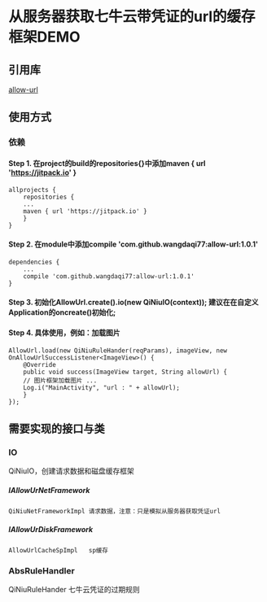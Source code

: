 # 从服务器获取七牛云带凭证的url的缓存框架DEMO

## 引用库
[allow-url](https://github.com/wangdaqi77/allow-url)

## 使用方式

### 依赖
#### Step 1. 在project的build的repositories{}中添加maven { url 'https://jitpack.io' }

	allprojects {
	    repositories {
		...
		maven { url 'https://jitpack.io' }
	    }
	}
#### Step 2. 在module中添加compile 'com.github.wangdaqi77:allow-url:1.0.1'
	dependencies {
	    ...
	    compile 'com.github.wangdaqi77:allow-url:1.0.1'
	}
#### Step 3. 初始化AllowUrl.create().io(new QiNiuIO(context)); 建议在在自定义Application的oncreate()初始化;

#### Step 4. 具体使用，例如：加载图片
	AllowUrl.load(new QiNiuRuleHander(reqParams), imageView, new OnAllowUrlSuccessListener<ImageView>() {
	    @Override
	    public void success(ImageView target, String allowUrl) {
		// 图片框架加载图片 ...
		Log.i("MainActivity", "url : " + allowUrl);
	    }
	});

## 需要实现的接口与类

### IO
QiNiuIO，创建请求数据和磁盘缓存框架
##### IAllowUrNetFramework<P>
	QiNiuNetFrameworkImpl 请求数据，注意：只是模拟从服务器获取凭证url
##### IAllowUrDiskFramework
	AllowUrlCacheSpImpl   sp缓存

### AbsRuleHandler
QiNiuRuleHander 七牛云凭证的过期规则
